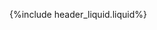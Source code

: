 {%include header_liquid.liquid%}

[location]:{{"/Locations"|relative_url}} "Locations"
[locations]:{{"/Locations"|relative_url}} "Locations"
[task descriptions]:{{"/Volunteer#descriptions"|relative_url}} "Locations"
[wishlist]:{{"/About_Us/HowToHelpKWOOTC#Wishlists"|relative_url}} "Wishlists"
[wishlists]:{{"/About_Us/HowToHelpKWOOTC#Wishlists"|relative_url}} "Wishlists"
[Contact]:{{"/Contact_Us"|relative_url}} "Media Contact"
